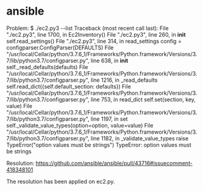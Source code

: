 # ansible

Problem:
$ ./ec2.py3 --list
Traceback (most recent call last):
  File "./ec2.py3", line 1700, in <module>
    Ec2Inventory()
  File "./ec2.py3", line 260, in __init__
    self.read_settings()
  File "./ec2.py3", line 314, in read_settings
    config = configparser.ConfigParser(DEFAULTS)
  File "/usr/local/Cellar/python/3.7.6_1/Frameworks/Python.framework/Versions/3.7/lib/python3.7/configparser.py", line 638, in __init__
    self._read_defaults(defaults)
  File "/usr/local/Cellar/python/3.7.6_1/Frameworks/Python.framework/Versions/3.7/lib/python3.7/configparser.py", line 1216, in _read_defaults
    self.read_dict({self.default_section: defaults})
  File "/usr/local/Cellar/python/3.7.6_1/Frameworks/Python.framework/Versions/3.7/lib/python3.7/configparser.py", line 753, in read_dict
    self.set(section, key, value)
  File "/usr/local/Cellar/python/3.7.6_1/Frameworks/Python.framework/Versions/3.7/lib/python3.7/configparser.py", line 1197, in set
    self._validate_value_types(option=option, value=value)
  File "/usr/local/Cellar/python/3.7.6_1/Frameworks/Python.framework/Versions/3.7/lib/python3.7/configparser.py", line 1182, in _validate_value_types
    raise TypeError("option values must be strings")
TypeError: option values must be strings

Resolution: 
https://github.com/ansible/ansible/pull/43716#issuecomment-418348101

The resolution has been applied on ec2.py.